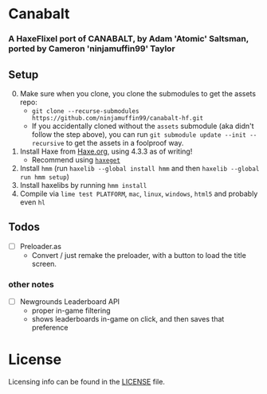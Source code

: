 # Canabalt
### A HaxeFlixel port of CANABALT, by Adam 'Atomic' Saltsman, ported by Cameron 'ninjamuffin99' Taylor

## Setup


0. Make sure when you clone, you clone the submodules to get the assets repo:
    - `git clone --recurse-submodules https://github.com/ninjamuffin99/canabalt-hf.git`
    - If you accidentally cloned without the `assets` submodule (aka didn't follow the step above), you can run `git submodule update --init --recursive` to get the assets in a foolproof way.
1. Install Haxe from [Haxe.org](https://haxe.org), using 4.3.3 as of writing!
    - Recommend using [`haxeget`](https://github.com/l0go/haxeget)
2. Install `hmm` (run `haxelib --global install hmm` and then `haxelib --global run hmm setup`)
3. Install haxelibs by running `hmm install`
4. Compile via `lime test PLATFORM`, `mac`, `linux`, `windows`, `html5` and probably even `hl` 


## Todos

- [ ] Preloader.as 
    - Convert / just remake the preloader, with a button to load the title screen.

### other notes
- [ ] Newgrounds Leaderboard API
    - proper in-game filtering
    - shows leaderboards in-game on click, and then saves that preference
     

# License
Licensing info can be found in the [LICENSE](LICENSE) file.
